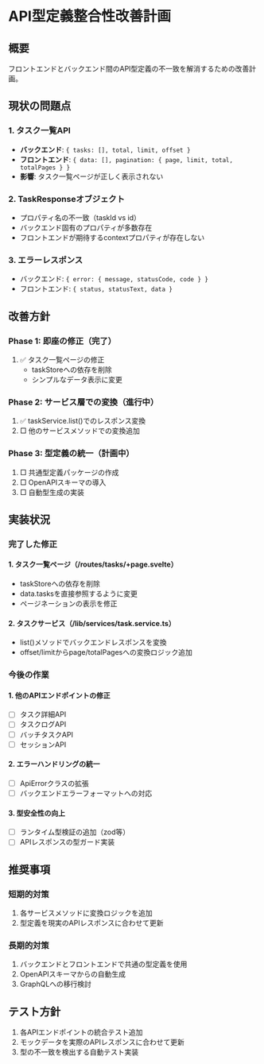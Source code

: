 # API型定義整合性改善計画

## 概要

フロントエンドとバックエンド間のAPI型定義の不一致を解消するための改善計画。

## 現状の問題点

### 1. タスク一覧API
- **バックエンド**: `{ tasks: [], total, limit, offset }`
- **フロントエンド**: `{ data: [], pagination: { page, limit, total, totalPages } }`
- **影響**: タスク一覧ページが正しく表示されない

### 2. TaskResponseオブジェクト
- プロパティ名の不一致（taskId vs id）
- バックエンド固有のプロパティが多数存在
- フロントエンドが期待するcontextプロパティが存在しない

### 3. エラーレスポンス
- バックエンド: `{ error: { message, statusCode, code } }`
- フロントエンド: `{ status, statusText, data }`

## 改善方針

### Phase 1: 即座の修正（完了）
1. ✅ タスク一覧ページの修正
   - taskStoreへの依存を削除
   - シンプルなデータ表示に変更

### Phase 2: サービス層での変換（進行中）
1. ✅ taskService.list()でのレスポンス変換
2. □ 他のサービスメソッドでの変換追加

### Phase 3: 型定義の統一（計画中）
1. □ 共通型定義パッケージの作成
2. □ OpenAPIスキーマの導入
3. □ 自動型生成の実装

## 実装状況

### 完了した修正

#### 1. タスク一覧ページ（/routes/tasks/+page.svelte）
- taskStoreへの依存を削除
- data.tasksを直接参照するように変更
- ページネーションの表示を修正

#### 2. タスクサービス（/lib/services/task.service.ts）
- list()メソッドでバックエンドレスポンスを変換
- offset/limitからpage/totalPagesへの変換ロジック追加

### 今後の作業

#### 1. 他のAPIエンドポイントの修正
- [ ] タスク詳細API
- [ ] タスクログAPI
- [ ] バッチタスクAPI
- [ ] セッションAPI

#### 2. エラーハンドリングの統一
- [ ] ApiErrorクラスの拡張
- [ ] バックエンドエラーフォーマットへの対応

#### 3. 型安全性の向上
- [ ] ランタイム型検証の追加（zod等）
- [ ] APIレスポンスの型ガード実装

## 推奨事項

### 短期的対策
1. 各サービスメソッドに変換ロジックを追加
2. 型定義を現実のAPIレスポンスに合わせて更新

### 長期的対策
1. バックエンドとフロントエンドで共通の型定義を使用
2. OpenAPIスキーマからの自動生成
3. GraphQLへの移行検討

## テスト方針

1. 各APIエンドポイントの統合テスト追加
2. モックデータを実際のAPIレスポンスに合わせて更新
3. 型の不一致を検出する自動テスト実装